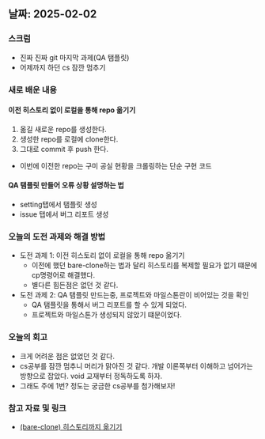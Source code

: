 ## 날짜: 2025-02-02

### 스크럼
- 진짜 진짜 git 마지막 과제(QA 탬플릿)
- 어제까지 하던 cs 잠깐 멈추기

### 새로 배운 내용
#### 이전 히스토리 없이 로컬을 통해 repo 옮기기
1. 옮길 새로운 repo를 생성한다.
2. 생성한 repo를 로컬에 clone한다.
3. 그대로 commit 후 push 한다.
- 이번에 이전한 repo는 구미 공실 현황을 크롤링하는 단순 구현 코드

#### QA 탬플릿 만들어 오류 상황 설명하는 법
- setting탭에서 탬플릿 생성
- issue 탭에서 버그 리포트 생성

### 오늘의 도전 과제와 해결 방법
- 도전 과제 1: 이전 히스토리 없이 로컬을 통해 repo 옮기기
    - 이전에 했던 bare-clone하는 법과 달리 히스토리를 복제할 필요가 없기 떄문에 cp명령어로 해결했다.
    - 별다른 힘든점은 없던 것 같다.
- 도전 과제 2: QA 탬플릿 만드는중, 프로젝트와 마일스톤란이 비어있는 것을 확인
    - QA 탬플릿을 통해서 버그 리포트를 할 수 있게 되었다.
    - 프로젝트와 마일스톤가 생성되지 않았기 떄문이었다.

### 오늘의 회고
- 크게 어려운 점은 없었던 것 같다.
- cs공부를 잠깐 멈추니 머리가 맑아진 것 같다. 개발 이론쪽부터 이해하고 넘어가는 방향으로 잡았다. void 교재부터 정독하도록 하자.
- 그래도 주에 1번? 정도는 궁금한 cs공부를 첨가해보자!

### 참고 자료 및 링크
- [(bare-clone) 히스토리까지 옮기기](https://soranhan.tistory.com/11)